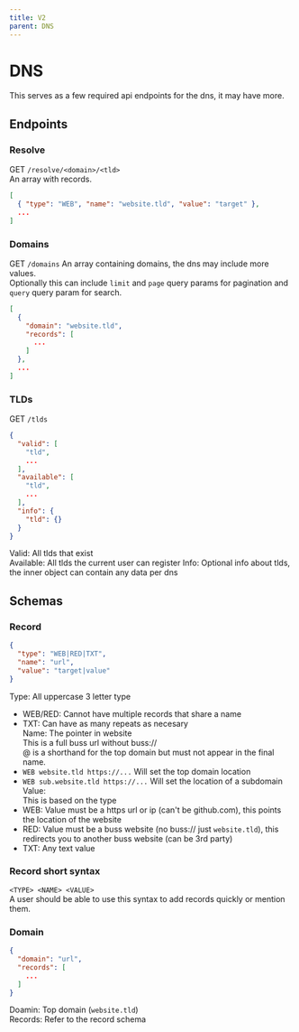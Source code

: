 ```yaml
---
title: V2
parent: DNS
---
```

# DNS
This serves as a few required api endpoints for the dns, it may have more.

## Endpoints
### Resolve
GET `/resolve/<domain>/<tld>`\
An array with records.
```json
[
  { "type": "WEB", "name": "website.tld", "value": "target" },
  ...
]
```

### Domains
GET `/domains`
An array containing domains, the dns may include more values.\
Optionally this can include `limit` and `page` query params for pagination and `query` query param for search.
```json
[
  {
    "domain": "website.tld",
    "records": [
      ...
    ]
  },
  ...
]
```

### TLDs
GET `/tlds`
```json
{
  "valid": [
    "tld",
    ...
  ],
  "available": [
    "tld",
    ...
  ],
  "info": {
    "tld": {}
  }
}
```
Valid: All tlds that exist\
Available: All tlds the current user can register
Info: Optional info about tlds, the inner object can contain any data per dns

## Schemas
### Record
```json
{
  "type": "WEB|RED|TXT",
  "name": "url",
  "value": "target|value"
}
```
Type: All uppercase 3 letter type
- WEB/RED: Cannot have multiple records that share a name
- TXT: Can have as many repeats as necesary\
Name: The pointer in website\
This is a full buss url without buss://\
@ is a shorthand for the top domain but must not appear in the final name.
- `WEB website.tld https://...` Will set the top domain location
- `WEB sub.website.tld https://...` Will set the location of a subdomain\
Value:\
This is based on the type
- WEB: Value must be a https url or ip (can't be github.com), this points the location of the website
- RED: Value must be a buss website (no buss:// just `website.tld`), this redirects you to another buss website (can be 3rd party)
- TXT: Any text value

### Record short syntax
`<TYPE> <NAME> <VALUE>`\
A user should be able to use this syntax to add records quickly or mention them.

### Domain
```json
{
  "domain": "url",
  "records": [
    ...
  ]
}
```
Doamin: Top domain (`website.tld`)\
Records: Refer to the record schema